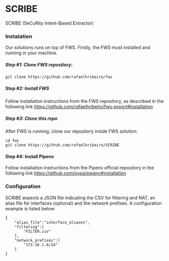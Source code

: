 # SCRIBE
SCRIBE (SeCuRity Intent-Based Extractor)

### Instalation

Our solutions runs on top of FWS. Firstly, the FWS must installed and running in your machine. 

##### Step #1: Clone FWS repository:

    git clone https://github.com/rafaelhribeiro/fws

##### Step #2: Install FWS

Follow installation instructions from the FWS repository, as described in the following link
https://github.com/rafaelhribeiro/fws-export#installation

##### Step #3: Clone this repo

After FWS is running, clone our repository inside FWS solution:

    cd fws
    git clone https://github.com/rafaelhribeiro/SCRIBE
    
#### Step #4: Install Pipenv

Follow installation instructions from the Pipenv official repository in the following link https://github.com/pypa/pipenv#installation

### Configuration

SCRIBE expects a JSON file indicating the CSV for filtering and NAT, an alias file for interfaces (optional) and the network prefixes. A configuration example is listed below:

    {
        "alias_file":"interface_aliases",
        "filtering":[
            "FILTER.csv"
        ],
        "network_prefixes":[
            "172.16.1.0/24"
        ]
    }

   
